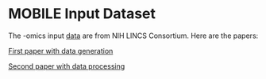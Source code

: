 # MOBILE Input Dataset

The -omics input [data](https://www.synapse.org/#!Synapse:syn21577710) are from NIH LINCS Consortium. Here are the papers:

 [First paper with data generation](https://www.biorxiv.org/content/10.1101/2021.08.06.455429v1)
 
 [Second paper with data processing](https://rdcu.be/cP6tK)
